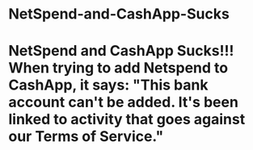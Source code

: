 # NetSpend-and-CashApp-Sucks
# NetSpend and CashApp Sucks!!! When trying to add Netspend to CashApp, it says: "This bank account can't be added. It's been linked to activity that goes against our Terms of Service."
